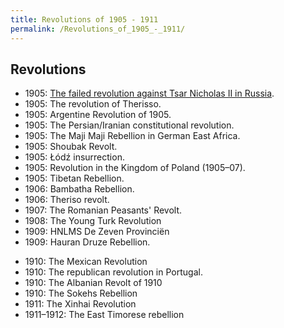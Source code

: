 ```yaml
---
title: Revolutions of 1905 - 1911
permalink: /Revolutions_of_1905_-_1911/
---
```


## Revolutions

- 1905: [The failed revolution against Tsar Nicholas II in
  Russia](Russian_Revolution_(1905) "wikilink").
- 1905: The revolution of Therisso.
- 1905: Argentine Revolution of 1905.
- 1905: The Persian/Iranian constitutional revolution.
- 1905: The Maji Maji Rebellion in German East Africa.
- 1905: Shoubak Revolt.
- 1905: Łódź insurrection.
- 1905: Revolution in the Kingdom of Poland (1905–07).
- 1905: Tibetan Rebellion.
- 1906: Bambatha Rebellion.
- 1906: Theriso revolt.
- 1907: The Romanian Peasants' Revolt.
- 1908: The Young Turk Revolution
- 1909: HNLMS De Zeven Provinciën
- 1909: Hauran Druze Rebellion.

<!-- -->

- 1910: The Mexican Revolution
- 1910: The republican revolution in Portugal.
- 1910: The Albanian Revolt of 1910
- 1910: The Sokehs Rebellion
- 1911: The Xinhai Revolution
- 1911–1912: The East Timorese rebellion